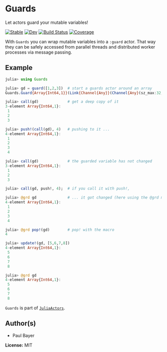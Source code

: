 # Guards

Let actors guard your mutable variables!

[![Stable](https://img.shields.io/badge/docs-stable-blue.svg)](https://JuliaActors.github.io/Guards.jl/stable)
[![Dev](https://img.shields.io/badge/docs-dev-blue.svg)](https://JuliaActors.github.io/Guards.jl/dev)
[![Build Status](https://github.com/JuliaActors/Guards.jl/workflows/CI/badge.svg)](https://github.com/JuliaActors/Guards.jl/actions)
[![Coverage](https://codecov.io/gh/JuliaActors/Guards.jl/branch/master/graph/badge.svg)](https://codecov.io/gh/JuliaActors/Guards.jl)

With `Guards` you can wrap mutable variables into a `:guard` actor. That way they can be safely accessed from parallel threads and distributed worker processes via message passing.

## Example

```julia
julia> using Guards

julia> gd = guard([1,2,3])  # start a guards actor around an array
Guards.Guard{Array{Int64,1}}(Link{Channel{Any}}(Channel{Any}(sz_max:32,sz_curr:0), 1, :guard))

julia> call(gd)             # get a deep copy of it
3-element Array{Int64,1}:
 1
 2
 3

julia> push!(call(gd), 4)   # pushing to it ...
4-element Array{Int64,1}:
 1
 2
 3
 4

julia> call(gd)             # the guarded variable has not changed
3-element Array{Int64,1}:
 1
 2
 3

julia> call(gd, push!, 4);  # if you call it with push!,

julia> @grd gd              # ... it got changed (here using the @grd macro)
4-element Array{Int64,1}:
 1
 2
 3
 4

julia> @grd pop!(gd)        # pop! with the macro
4

julia> update!(gd, [5,6,7,8])
4-element Array{Int64,1}:
 5
 6
 7
 8

julia> @grd gd
4-element Array{Int64,1}:
 5
 6
 7
 8
```

`Guards` is part of [`JuliaActors`](https://github.com/JuliaActors).

## Author(s)

- Paul Bayer

**License:** MIT